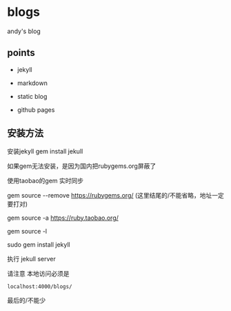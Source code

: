 # blogs
andy's blog

## points

* jekyll

* markdown

* static blog

* github pages

## 安装方法

安装jekyll   gem install jekull

如果gem无法安装，是因为国内把rubygems.org屏蔽了

使用taobao的gem 实时同步

gem source --remove https://rubygems.org/   (这里结尾的/不能省略，地址一定要打对)

gem source -a https://ruby.taobao.org/

gem source -l

sudo gem install jekyll

执行 jekull server

请注意 本地访问必须是

	localhost:4000/blogs/

最后的/不能少
